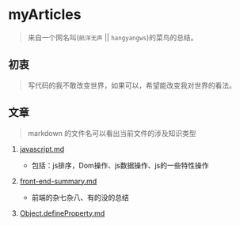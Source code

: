 # myArticles
> 来自一个网名叫(`航洋无声` || `hangyangws`)的菜鸟的总结。

## 初衷
> 写代码的我不敢改变世界，如果可以，希望能改变我对世界的看法。

## 文章
> markdown 的文件名可以看出当前文件的涉及知识类型

1. [javascript.md](https://github.com/hangyangws/myArticles/blob/master/javascript.md)
    - 包括：js排序，Dom操作、js数据操作、js的一些特性操作

1. [front-end-summary.md](https://github.com/hangyangws/myArticles/blob/master/front-end-summary.md)
    - 前端的杂七杂八、有的没的总结

1. [Object.defineProperty.md](https://github.com/hangyangws/myArticles/blob/master/Object.defineProperty.md)

